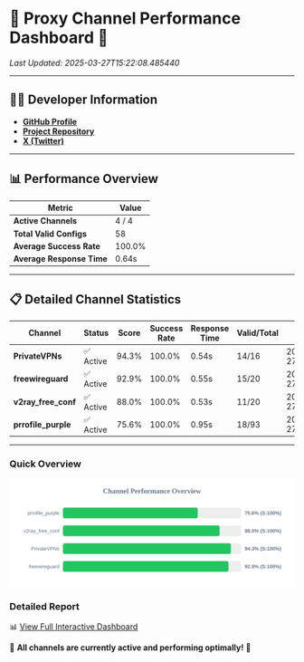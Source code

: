 # 🌟 Proxy Channel Performance Dashboard 🌟

_Last Updated: 2025-03-27T15:22:08.485440_

---

## 👩‍💻 Developer Information

- **[GitHub Profile](https://github.com/4n0nymou3)**  
- **[Project Repository](https://github.com/4n0nymou3/multi-proxy-config-fetcher)**  
- **[X (Twitter)](https://x.com/4n0nymou3)**  

---

## 📊 Performance Overview

| Metric                | Value       |
|-----------------------|-------------|
| **Active Channels**   | 4 / 4       |
| **Total Valid Configs** | 58          |
| **Average Success Rate** | 100.0%      |
| **Average Response Time** | 0.64s       |

---

## 📋 Detailed Channel Statistics

| Channel          | Status     | Score  | Success Rate | Response Time | Valid/Total | Last Success               |
|------------------|------------|--------|--------------|---------------|-------------|----------------------------|
| **PrivateVPNs**  | ✅ Active  | 94.3%  | 100.0% | 0.54s         | 14/16       | 2025-03-27T15:22:07.903817 |
| **freewireguard**  | ✅ Active  | 92.9%  | 100.0% | 0.55s         | 15/20       | 2025-03-27T15:22:08.483529 |
| **v2ray_free_conf**  | ✅ Active  | 88.0%  | 100.0% | 0.53s         | 11/20       | 2025-03-27T15:22:07.330959 |
| **prrofile_purple**  | ✅ Active  | 75.6%  | 100.0% | 0.95s         | 18/93       | 2025-03-27T15:22:06.751453 |

---

### Quick Overview
<div align="center">
  <a href="https://raw.githubusercontent.com/nullluser/NullRepo/refs/heads/main/assets/channel_stats_chart.svg">
    <img src="https://raw.githubusercontent.com/nullluser/NullRepo/refs/heads/main/assets/channel_stats_chart.svg" alt="Source Performance Statistics" width="800">
  </a>
</div>

### Detailed Report
📊 [View Full Interactive Dashboard](https://htmlpreview.github.io/?https://github.com/nullluser/NullRepo/blob/main/assets/performance_report.html)

🎉 **All channels are currently active and performing optimally!** 🎉
